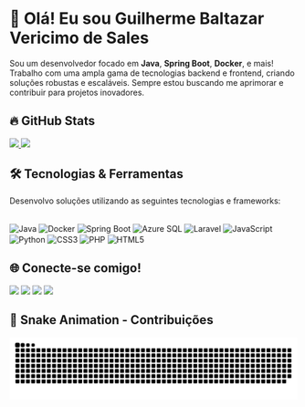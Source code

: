 # 👋 Olá! Eu sou Guilherme Baltazar Vericimo de Sales

Sou um desenvolvedor focado em **Java**, **Spring Boot**, **Docker**, e mais! Trabalho com uma ampla gama de tecnologias backend e frontend, criando soluções robustas e escaláveis. Sempre estou buscando me aprimorar e contribuir para projetos inovadores.

## 🔥 GitHub Stats
<div>
  <a href="https://github.com/GuilhermeSalles">
    <img height="180em" src="https://github-readme-stats.vercel.app/api?username=GuilhermeSalles&show_icons=true&theme=dracula&include_all_commits=true&count_private=true"/>
    <img height="180em" src="https://github-readme-stats.vercel.app/api/top-langs/?username=GuilhermeSalles&layout=compact&langs_count=7&theme=dracula"/>
  </a>
</div>


## 🛠️ Tecnologias & Ferramentas
Desenvolvo soluções utilizando as seguintes tecnologias e frameworks:
<div style="display: inline_block"><br>
  <img align="center" alt="Java" height="40" width="50" src="https://cdn.jsdelivr.net/gh/devicons/devicon/icons/java/java-original.svg"/>
  <img align="center" alt="Docker" height="40" width="50" src="https://cdn.jsdelivr.net/gh/devicons/devicon/icons/docker/docker-original.svg"/>   
  <img align="center" alt="Spring Boot" height="40" width="50" src="https://cdn.jsdelivr.net/gh/devicons/devicon/icons/spring/spring-original-wordmark.svg"/>
  <img align="center" alt="Azure SQL" height="40" width="50" src="https://cdn.jsdelivr.net/gh/devicons/devicon/icons/azuresqldatabase/azuresqldatabase-original.svg"/>
  <img align="center" alt="Laravel" height="40" width="50" src="https://cdn.jsdelivr.net/gh/devicons/devicon/icons/laravel/laravel-original.svg"/>
  <img align="center" alt="JavaScript" height="40" width="50" src="https://cdn.jsdelivr.net/gh/devicons/devicon/icons/javascript/javascript-original.svg"/>
  <img align="center" alt="Python" height="40" width="50" src="https://cdn.jsdelivr.net/gh/devicons/devicon/icons/python/python-original.svg"/>
  <img align="center" alt="CSS3" height="40" width="50" src="https://cdn.jsdelivr.net/gh/devicons/devicon/icons/css3/css3-original.svg"/>   
  <img align="center" alt="PHP" height="40" width="50" src="https://cdn.jsdelivr.net/gh/devicons/devicon/icons/php/php-original.svg"/>
  <img align="center" alt="HTML5" height="40" width="50" src="https://cdn.jsdelivr.net/gh/devicons/devicon/icons/html5/html5-original.svg"/>
</div>

## 🌐 Conecte-se comigo!
<div> 
  <a href="https://instagram.com/yguilhermeb" target="_blank"><img src="https://img.shields.io/badge/-Instagram-%23E4405F?style=for-the-badge&logo=instagram&logoColor=white" target="_blank"></a>
  <a href="https://www.facebook.com/yguilhermeb/" target="_blank"><img src="https://img.shields.io/badge/Facebook-1877F2?style=for-the-badge&logo=facebook&logoColor=white" target="_blank"></a>
  <a href="mailto:guibaltazarvs@gmail.com"><img src="https://img.shields.io/badge/-Gmail-%23333?style=for-the-badge&logo=gmail&logoColor=white" target="_blank"></a>
  <a href="https://www.linkedin.com/in/guilhermebaltazar-v/" target="_blank"><img src="https://img.shields.io/badge/-LinkedIn-%230077B5?style=for-the-badge&logo=linkedin&logoColor=white" target="_blank"></a> 
</div>


## 🐍 Snake Animation - Contribuições
![Snake animation](https://github.com/GuilhermeSalles/GuilhermeSalles/blob/output/github-contribution-grid-snake.svg)

